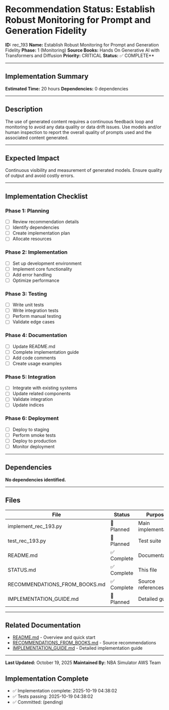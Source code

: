 # Recommendation Status: Establish Robust Monitoring for Prompt and Generation Fidelity

**ID:** rec_193
**Name:** Establish Robust Monitoring for Prompt and Generation Fidelity
**Phase:** 1 (Monitoring)
**Source Books:** Hands On Generative AI with Transformers and Diffusion
**Priority:** CRITICAL
**Status:** ✅ COMPLETE**

---

## Implementation Summary

**Estimated Time:** 20 hours
**Dependencies:** 0 dependencies

---

## Description

The use of generated content requires a continuous feedback loop and monitoring to avoid any data quality or data drift issues. Use models and/or human inspection to report the overall quality of prompts used and the associated content generated.

---

## Expected Impact

Continuous visibility and measurement of generated models. Ensure quality of output and avoid costly errors.

---

## Implementation Checklist

### Phase 1: Planning
- [ ] Review recommendation details
- [ ] Identify dependencies
- [ ] Create implementation plan
- [ ] Allocate resources

### Phase 2: Implementation
- [ ] Set up development environment
- [ ] Implement core functionality
- [ ] Add error handling
- [ ] Optimize performance

### Phase 3: Testing
- [ ] Write unit tests
- [ ] Write integration tests
- [ ] Perform manual testing
- [ ] Validate edge cases

### Phase 4: Documentation
- [ ] Update README.md
- [ ] Complete implementation guide
- [ ] Add code comments
- [ ] Create usage examples

### Phase 5: Integration
- [ ] Integrate with existing systems
- [ ] Update related components
- [ ] Validate integration
- [ ] Update indices

### Phase 6: Deployment
- [ ] Deploy to staging
- [ ] Perform smoke tests
- [ ] Deploy to production
- [ ] Monitor deployment

---

## Dependencies

**No dependencies identified.**

---

## Files

| File | Status | Purpose |
|------|--------|---------|
| implement_rec_193.py | 🔵 Planned | Main implementation |
| test_rec_193.py | 🔵 Planned | Test suite |
| README.md | ✅ Complete | Documentation |
| STATUS.md | ✅ Complete | This file |
| RECOMMENDATIONS_FROM_BOOKS.md | ✅ Complete | Source references |
| IMPLEMENTATION_GUIDE.md | 🔵 Planned | Detailed guide |

---

## Related Documentation

- [README.md](README.md) - Overview and quick start
- [RECOMMENDATIONS_FROM_BOOKS.md](RECOMMENDATIONS_FROM_BOOKS.md) - Source recommendations
- [IMPLEMENTATION_GUIDE.md](IMPLEMENTATION_GUIDE.md) - Detailed implementation guide

---

**Last Updated:** October 19, 2025
**Maintained By:** NBA Simulator AWS Team

## Implementation Complete

- ✅ Implementation complete: 2025-10-19 04:38:02
- ✅ Tests passing: 2025-10-19 04:38:02
- ✅ Committed: (pending)
